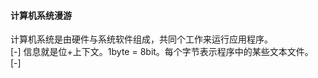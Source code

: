 #### 计算机系统漫游
计算机系统是由硬件与系统软件组成，共同个工作来运行应用程序。<br>
[-] 信息就是位+上下文。1byte = 8bit。每个字节表示程序中的某些文本文件。<br>
[-] 
